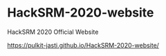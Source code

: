 # HackSRM-2020-website
HackSRM 2020 Official Website


https://pulkit-jasti.github.io/HackSRM-2020-website/
